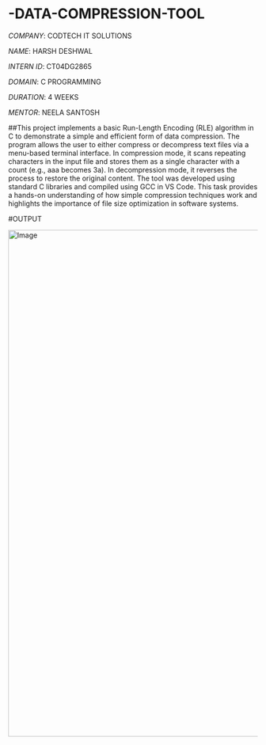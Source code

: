 # -DATA-COMPRESSION-TOOL

*COMPANY*: CODTECH IT SOLUTIONS

*NAME*: HARSH DESHWAL

*INTERN ID*: CT04DG2865

*DOMAIN*: C PROGRAMMING

*DURATION*: 4 WEEKS

*MENTOR*: NEELA SANTOSH

##This project implements a basic Run-Length Encoding (RLE) algorithm in C to demonstrate a simple and efficient form of data compression. The program allows the user to either compress or decompress text files via a menu-based terminal interface. In compression mode, it scans repeating characters in the input file and stores them as a single character with a count (e.g., aaa becomes 3a). In decompression mode, it reverses the process to restore the original content. The tool was developed using standard C libraries and compiled using GCC in VS Code. This task provides a hands-on understanding of how simple compression techniques work and highlights the importance of file size optimization in software systems.

#OUTPUT

<img width="1024" height="1024" alt="Image" src="https://github.com/user-attachments/assets/51f7291e-4b54-43f4-b9cc-c79fd27cfa07" />

